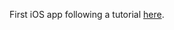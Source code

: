 First iOS app following a tutorial [here](http://www.raywenderlich.com/12444/objectively-speaking-a-crash-course-in-objective-c).